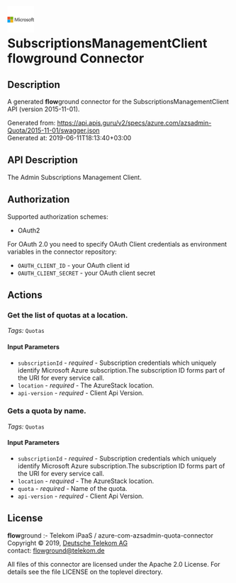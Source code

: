 # ![LOGO](logo.png) SubscriptionsManagementClient **flow**ground Connector

## Description

A generated **flow**ground connector for the SubscriptionsManagementClient API (version 2015-11-01).

Generated from: https://api.apis.guru/v2/specs/azure.com/azsadmin-Quota/2015-11-01/swagger.json<br/>
Generated at: 2019-06-11T18:13:40+03:00

## API Description

The Admin Subscriptions Management Client.

## Authorization

Supported authorization schemes:
- OAuth2

For OAuth 2.0 you need to specify OAuth Client credentials as environment variables in the connector repository:
* `OAUTH_CLIENT_ID` - your OAuth client id
* `OAUTH_CLIENT_SECRET` - your OAuth client secret

## Actions

### Get the list of quotas at a location.

*Tags:* `Quotas`

#### Input Parameters
* `subscriptionId` - _required_ - Subscription credentials which uniquely identify Microsoft Azure subscription.The subscription ID forms part of the URI for every service call.
* `location` - _required_ - The AzureStack location.
* `api-version` - _required_ - Client Api Version.

### Gets a quota by name.

*Tags:* `Quotas`

#### Input Parameters
* `subscriptionId` - _required_ - Subscription credentials which uniquely identify Microsoft Azure subscription.The subscription ID forms part of the URI for every service call.
* `location` - _required_ - The AzureStack location.
* `quota` - _required_ - Name of the quota.
* `api-version` - _required_ - Client Api Version.

## License

**flow**ground :- Telekom iPaaS / azure-com-azsadmin-quota-connector<br/>
Copyright © 2019, [Deutsche Telekom AG](https://www.telekom.de)<br/>
contact: flowground@telekom.de

All files of this connector are licensed under the Apache 2.0 License. For details
see the file LICENSE on the toplevel directory.
